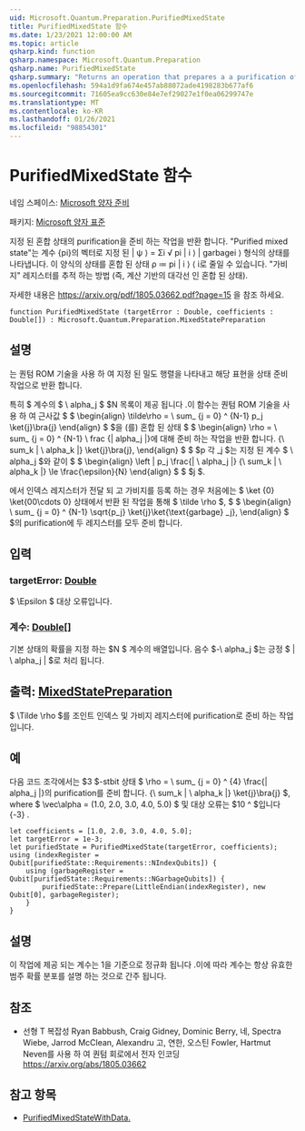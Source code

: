 ```yaml
---
uid: Microsoft.Quantum.Preparation.PurifiedMixedState
title: PurifiedMixedState 함수
ms.date: 1/23/2021 12:00:00 AM
ms.topic: article
qsharp.kind: function
qsharp.namespace: Microsoft.Quantum.Preparation
qsharp.name: PurifiedMixedState
qsharp.summary: "Returns an operation that prepares a a purification of a given mixed state.\rA \"purified mixed state\" refers to states of the form |ψ⟩ = Σᵢ √\U0001D45Dᵢ |\U0001D456⟩ |garbageᵢ⟩ specified by a vector of\rcoefficients {\U0001D45Dᵢ}. States of this form can be reduced to mixed states ρ ≔ \U0001D45Dᵢ |\U0001D456⟩⟨\U0001D456| by tracing over the \"garbage\"\rregister (that is, a mixed state that is diagonal in the computational basis).\r\rSee https://arxiv.org/pdf/1805.03662.pdf?page=15 for further discussion."
ms.openlocfilehash: 594a1d9fa674e457ab88072ade4198283b677af6
ms.sourcegitcommit: 71605ea9cc630e84e7ef29027e1f0ea06299747e
ms.translationtype: MT
ms.contentlocale: ko-KR
ms.lasthandoff: 01/26/2021
ms.locfileid: "98854301"
---
```

# <a name="purifiedmixedstate-function"></a>PurifiedMixedState 함수

네임 스페이스: [Microsoft 양자 준비](xref:Microsoft.Quantum.Preparation)

패키지: [Microsoft 양자 표준](https://nuget.org/packages/Microsoft.Quantum.Standard)


지정 된 혼합 상태의 purification을 준비 하는 작업을 반환 합니다.
"Purified mixed state"는 계수 {pi}의 벡터로 지정 된 | ψ ⟩ = Σi √ pi | i ⟩ | garbagei ⟩ 형식의 상태를 나타냅니다. 이 양식의 상태를 혼합 된 상태 ρ ≔ pi | i ⟩ ⟨ i로 줄일 수 있습니다. "가비지" 레지스터를 추적 하는 방법 (즉, 계산 기반의 대각선 인 혼합 된 상태).

자세한 내용은 https://arxiv.org/pdf/1805.03662.pdf?page=15 을 참조 하세요.

```qsharp
function PurifiedMixedState (targetError : Double, coefficients : Double[]) : Microsoft.Quantum.Preparation.MixedStatePreparation
```


## <a name="description"></a>설명

는 퀀텀 ROM 기술을 사용 하 여 지정 된 밀도 행렬을 나타내고 해당 표현을 상태 준비 작업으로 반환 합니다.

특히 $ 계수의 $ \ alpha_j $ $N 목록이 제공 됩니다 .이 함수는 퀀텀 ROM 기술을 사용 하 여 근사값 $ $ \begin{align} \tilde\rho = \ sum_ {j = 0} ^ {N-1} p_j \ket{j}\bra{j} \end{align} $ $을 (를) 혼합 된 상태 $ $ \begin{align} \rho = \ sum_ {j = 0} ^ {N-1} \ frac {| alpha_j |}에 대해 준비 하는 작업을 반환 합니다. {\ sum_k | \ alpha_k |} \ket{j}\bra{j}, \end{align} $ $ $p 각 _j $는 지정 된 계수 $ \ alpha_j $와 같이 $ $ \begin{align} \left | p_j \frac{| \ alpha_j |} {\ sum_k | \ alpha_k |} \le \frac{\epsilon}{N} \end{align} $ $ $j $.

에서 인덱스 레지스터가 전달 되 고 가비지를 등록 하는 경우 처음에는 $ \ket {0} \ket{00\cdots 0} 상태에서 반환 된 작업을 통해 $ \tilde \rho $, $ $ \begin{align} \ sum_ {j = 0} ^ {N-1} \sqrt{p_j} \ket{j}\ket{\text{garbage} _j}, \end{align} $ $의 purification에 두 레지스터를 모두 준비 합니다.

## <a name="input"></a>입력

### <a name="targeterror--double"></a>targetError: [Double](xref:microsoft.quantum.lang-ref.double)

$ \Epsilon $ 대상 오류입니다.


### <a name="coefficients--double"></a>계수: [Double](xref:microsoft.quantum.lang-ref.double)[]

기본 상태의 확률을 지정 하는 $N $ 계수의 배열입니다.
음수 $-\ alpha_j $는 긍정 $ | \ alpha_j | $로 처리 됩니다.



## <a name="output--mixedstatepreparation"></a>출력: [MixedStatePreparation](xref:Microsoft.Quantum.Preparation.MixedStatePreparation)

$ \Tilde \rho $를 조인트 인덱스 및 가비지 레지스터에 purification로 준비 하는 작업입니다.

## <a name="example"></a>예

다음 코드 조각에서는 $3 $-stbit 상태 $ \rho = \ sum_ {j = 0} ^ {4} \frac{| alpha_j |}의 purification를 준비 합니다. {\ sum_k | \ alpha_k |} \ket{j}\bra{j} $, where $ \vec\alpha = (1.0, 2.0, 3.0, 4.0, 5.0) $ 및 대상 오류는 $10 ^ $입니다 {-3} .

```qsharp
let coefficients = [1.0, 2.0, 3.0, 4.0, 5.0];
let targetError = 1e-3;
let purifiedState = PurifiedMixedState(targetError, coefficients);
using (indexRegister = Qubit[purifiedState::Requirements::NIndexQubits]) {
    using (garbageRegister = Qubit[purifiedState::Requirements::NGarbageQubits]) {
        purifiedState::Prepare(LittleEndian(indexRegister), new Qubit[0], garbageRegister);
    }
}
```

## <a name="remarks"></a>설명

이 작업에 제공 되는 계수는 1을 기준으로 정규화 됩니다 .이에 따라 계수는 항상 유효한 범주 확률 분포를 설명 하는 것으로 간주 됩니다.

## <a name="references"></a>참조

- 선형 T 복잡성 Ryan Babbush, Craig Gidney, Dominic Berry, 네, Spectra Wiebe, Jarrod McClean, Alexandru 고, 연한, 오스틴 Fowler, Hartmut Neven를 사용 하 여 퀀텀 회로에서 전자 인코딩 https://arxiv.org/abs/1805.03662

## <a name="see-also"></a>참고 항목

- [PurifiedMixedStateWithData.](xref:Microsoft.Quantum.Preparation.PurifiedMixedStateWithData)